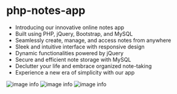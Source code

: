 # php-notes-app
* Introducing our innovative online notes app
* Built using PHP, jQuery, Bootstrap, and MySQL
* Seamlessly create, manage, and access notes from anywhere
* Sleek and intuitive interface with responsive design
* Dynamic functionalities powered by jQuery
* Secure and efficient note storage with MySQL
* Declutter your life and embrace organized note-taking
* Experience a new era of simplicity with our app

![image info](https://github.com/soumitpog/php-notes-app/img/homepage.png "Home Page")
![image info](https://github.com/soumitpog/php-notes-app/img/loginpage.png "Login Page")
![image info](https://github.com/soumitpog/php-notes-app/img/note.png "Interface")
